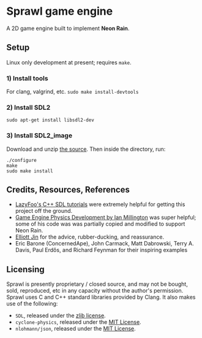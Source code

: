 # Sprawl game engine
A 2D game engine built to implement __Neon Rain__. 

## Setup
Linux only development at present; requires `make`.

### 1) Install tools
For clang, valgrind, etc.
`sudo make install-devtools`

### 2) Install SDL2
`sudo apt-get install libsdl2-dev`

### 3) Install SDL2_image
Download and unzip [the source](https://github.com/libsdl-org/SDL_image/releases/download/release-2.6.2/SDL2_image-2.6.2.zip). Then inside the directory, run:
```
./configure
make
sudo make install
```
## Credits, Resources, References
- [LazyFoo's C++ SDL tutorials](https://lazyfoo.net/tutorials/SDL/) were extremely helpful for getting this project off the ground.
- [Game Engine Physics Development by Ian Millington](https://www.amazon.com/Game-Physics-Engine-Development-Commercial-Grade/dp/0123819768/) was super helpful; some of his code was was partially copied and modified to support Neon Rain. 
- [Elliott Jin](https://github.com/robot-dreams) for the advice, rubber-ducking, and reassurance.
- Eric Barone (ConcernedApe), John Carmack, Matt Dabrowski, Terry A. Davis, Paul Erdős, and Richard Feynman for their inspiring examples

## Licensing 
Sprawl is presently proprietary / closed source, and may not be bought, sold, reproduced, etc in any capacity without the author's permission. Sprawl uses C and C++ standard libraries provided by Clang. It also makes use of the following:
- `SDL`, released under the [zlib license](https://raw.githubusercontent.com/libsdl-org/SDL/main/LICENSE.txt).
- `cyclone-physics`, released under the [MIT License](https://raw.githubusercontent.com/idmillington/cyclone-physics/master/LICENSE).
- `nlohmann/json`, released under the [MIT License](https://raw.githubusercontent.com/nlohmann/json/develop/LICENSE.MIT).

